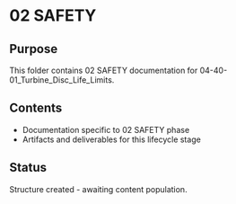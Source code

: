 # 02 SAFETY

## Purpose
This folder contains 02 SAFETY documentation for 04-40-01_Turbine_Disc_Life_Limits.

## Contents
- Documentation specific to 02 SAFETY phase
- Artifacts and deliverables for this lifecycle stage

## Status
Structure created - awaiting content population.
